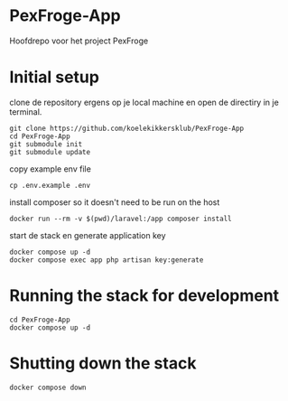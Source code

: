 # PexFroge-App
Hoofdrepo voor het project PexFroge

# Initial setup
clone de repository ergens op je local machine en open de directiry in je terminal.
```
git clone https://github.com/koelekikkersklub/PexFroge-App
cd PexFroge-App
git submodule init
git submodule update
```

copy example env file
```
cp .env.example .env
```


install composer so it doesn't need to be run on the host
```
docker run --rm -v $(pwd)/laravel:/app composer install
```

start de stack en generate application key
```
docker compose up -d
docker compose exec app php artisan key:generate
```

# Running the stack for development
```
cd PexFroge-App
docker compose up -d
```

# Shutting down the stack
```
docker compose down
```